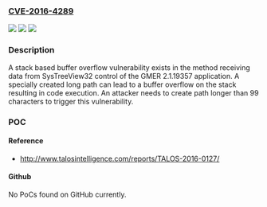 ### [CVE-2016-4289](https://cve.mitre.org/cgi-bin/cvename.cgi?name=CVE-2016-4289)
![](https://img.shields.io/static/v1?label=Product&message=GMER&color=blue)
![](https://img.shields.io/static/v1?label=Version&message=n%2Fa&color=blue)
![](https://img.shields.io/static/v1?label=Vulnerability&message=Buffer%20Overflow&color=brighgreen)

### Description

A stack based buffer overflow vulnerability exists in the method receiving data from SysTreeView32 control of the GMER 2.1.19357 application. A specially created long path can lead to a buffer overflow on the stack resulting in code execution. An attacker needs to create path longer than 99 characters to trigger this vulnerability.

### POC

#### Reference
- http://www.talosintelligence.com/reports/TALOS-2016-0127/

#### Github
No PoCs found on GitHub currently.

